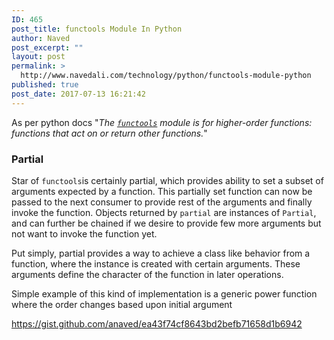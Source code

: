 ```yaml
---
ID: 465
post_title: functools Module In Python
author: Naved
post_excerpt: ""
layout: post
permalink: >
  http://www.navedali.com/technology/python/functools-module-python
published: true
post_date: 2017-07-13 16:21:42
---
```

As per python docs "<em>The <a class="reference internal" title="functools: Higher-order functions and operations on callable objects." href="https://docs.python.org/2/library/functools.html#module-functools" target="_blank" rel="noopener"><code class="xref py py-mod docutils literal"><span class="pre">functools</span></code></a> module is for higher-order functions: functions that act on or return other functions.</em>"
<h3>Partial</h3>
Star of <code>functools</code>is certainly partial, which provides ability to set a subset of arguments expected by a function. This partially set function can now be passed to the next consumer to provide rest of the arguments and finally invoke the function. Objects returned by <code>partial</code> are instances of <code>Partial</code>, and can further be chained if we desire to provide few more arguments but not want to invoke the function yet.

Put simply, partial provides a way to achieve a class like behavior from a function, where the instance is created with certain arguments. These arguments define the character of the function in later operations.

Simple example of this kind of implementation is a generic power function where the order changes based upon initial argument

https://gist.github.com/anaved/ea43f74cf8643bd2befb71658d1b6942

&nbsp;